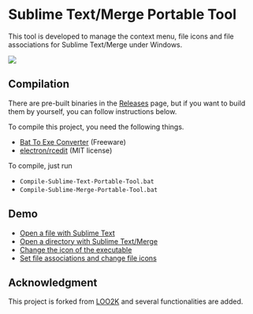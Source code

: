 # Sublime Text/Merge Portable Tool

This tool is developed to manage the context menu, file icons and file associations for Sublime Text/Merge under Windows.

![](https://raw.githubusercontent.com/jfcherng/Sublime-Text-Portable-Tool/gh-pages/images/interface.png)


## Compilation

There are pre-built binaries in the [Releases](https://github.com/jfcherng/Sublime-Portable-Tool/releases) page,
but if you want to build them by yourself, you can follow instructions below.

To compile this project, you need the following things.

- [Bat To Exe Converter](http://www.f2ko.de/en/b2e.php) (Freeware)
- [electron/rcedit](https://github.com/electron/rcedit) (MIT license)

To compile, just run

- `Compile-Sublime-Text-Portable-Tool.bat`
- `Compile-Sublime-Merge-Portable-Tool.bat`


## Demo

- [Open a file with Sublime Text](https://raw.githubusercontent.com/jfcherng/Sublime-Text-Portable-Tool/gh-pages/images/file.png)
- [Open a directory with Sublime Text/Merge](https://raw.githubusercontent.com/jfcherng/Sublime-Text-Portable-Tool/gh-pages/images/dir.png)
- [Change the icon of the executable](https://raw.githubusercontent.com/jfcherng/Sublime-Text-Portable-Tool/gh-pages/images/change_exe_icon.png)
- [Set file associations and change file icons](https://raw.githubusercontent.com/jfcherng/Sublime-Text-Portable-Tool/gh-pages/images/change_file_icon.png)


## Acknowledgment

This project is forked from [LOO2K](https://github.com/loo2k/Sublime-Text-Portable-Tool) and several functionalities are added.

